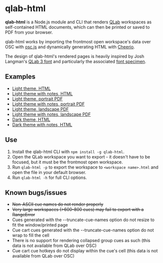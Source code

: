 # qlab-html

**qlab-html** is a Node.js module and CLI that renders [QLab](http://figure53.com/qlab/) workspaces as self-contained HTML documents, which can then be printed or saved to PDF from your browser.

qlab-html works by importing the frontmost open workspace's data over OSC with [osc.js](https://github.com/colinbdclark/osc.js) and dynamically generating HTML with [Cheerio](https://github.com/cheeriojs/cheerio).

The design of qlab-html's rendered pages is heavily inspired by Josh Langman's [QLab 3 font](https://figure53.hostedwiki.co/pages/QLab%203%20Font) and particularly the associated [font specimen](https://docs.google.com/viewer?a=v&pid=forums&srcid=MDg0ODgyOTc2Mzg5ODkzNDEyMDEBMTQwMDAyMzgwMjE0MTQ5OTYzOTEBQlVaLW9sU0V2TGdKATAuMgEBdjI).

## Examples

- [Light theme, HTML](https://rawgit.com/okofish/qlab-html/master/samples/light.html)
- [Light theme with notes, HTML](https://rawgit.com/okofish/qlab-html/master/samples/light-notes.html)
- [Light theme, portrait PDF](https://rawgit.com/okofish/qlab-html/master/samples/light-portrait.pdf)
- [Light theme with notes, portrait PDF](https://rawgit.com/okofish/qlab-html/master/samples/light-portrait-notes.pdf)
- [Light theme, landscape PDF](https://rawgit.com/okofish/qlab-html/master/samples/light-landscape.pdf)
- [Light theme with notes, landscape PDF](https://rawgit.com/okofish/qlab-html/master/samples/light-landscape-notes.pdf)
- [Dark theme, HTML](https://rawgit.com/okofish/qlab-html/master/samples/dark.html)
- [Dark theme with notes, HTML](https://rawgit.com/okofish/qlab-html/master/samples/dark-notes.html)

## Use

1. Install the qlab-html CLI with `npm install -g qlab-html`.
2. Open the QLab workspace you want to export - it doesn't have to be focused, but it must be the frontmost open workspace.
3. Run `qlab-html -p` to export the workspace to `<workspace name>.html` and open the file in your default browser.
4. Run `qlab-html -h` for full CLI options.

## Known bugs/issues

- ~~Non-ASCII cue names do not render properly~~
- ~~Very large workspaces (>600-800 cues) may fail to export with a RangeError~~
- Cues generated with the --truncate-cue-names option do not resize to fit the window/printed page
- Cue cart cues generated with the --truncate-cue-names option do not wrap to fill the cell
- There is no support for rendering collapsed group cues as such (this data is not available from QLab over OSC)
- Cue cart cue hotkeys do not display within the cue's cell (this data is not available from QLab over OSC)
